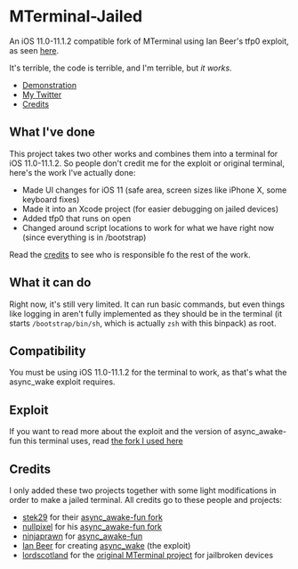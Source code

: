 # MTerminal-Jailed

An iOS 11.0-11.1.2 compatible fork of MTerminal using Ian Beer's tfp0 exploit, as seen [here](https://twitter.com/DennisBednarz/status/944187358328639489).

It's terrible, the code is terrible, and I'm terrible, but *it works*.

- [Demonstration](https://twitter.com/AppleBetasDev)
- [My Twitter](https://twitter.com/AppleBetasDev)
- [Credits](#credits)

## What I've done

This project takes two other works and combines them into a terminal for iOS 11.0-11.1.2. So people don't credit me for the exploit or original terminal, here's the work I've actually done:

- Made UI changes for iOS 11 (safe area, screen sizes like iPhone X, some keyboard fixes)
- Made it into an Xcode project (for easier debugging on jailed devices)
- Added tfp0 that runs on open
- Changed around script locations to work for what we have right now (since everything is in /bootstrap)

Read the [credits](#credits) to see who is responsible fo the rest of the work.

## What it can do

Right now, it's still very limited. It can run basic commands, but even things like logging in aren't fully implemented as they should be in the terminal (it starts `/bootstrap/bin/sh`, which is actually `zsh` with this binpack) as root.

## Compatibility

You must be using iOS 11.0-11.1.2 for the terminal to work, as that's what the async_wake exploit requires.

## Exploit

If you want to read more about the exploit and the version of async_awake-fun this terminal uses, read [the fork I used here](https://github.com/stek29/async_awake-fun)

## Credits

I only added these two projects together with some light modifications in order to make a jailed terminal. All credits go to these people and projects:

- [stek29](https://twitter.com/stek29) for their [async_awake-fun fork](https://github.com/stek29/async_awake-fun)
- [nullpixel](https://twitter.com/nullriver) for his [async_awake-fun fork](https://github.com/nullpixel/async_awake-fun)
- [ninjaprawn](https://twitter.com/theninjaprawn) for [async_awake-fun](https://github.com/ninjaprawn/async_awake-fun)
- [Ian Beer](https://twitter.com/i41nbeer?lang=en) for creating [async_wake](https://bugs.chromium.org/p/project-zero/issues/detail?id=1417#c3) (the exploit)
- [lordscotland](https://bitbucket.org/lordscotland/) for the [original MTerminal project](http://cydia.saurik.com/package/com.officialscheduler.mterminal/) for jailbroken devices
